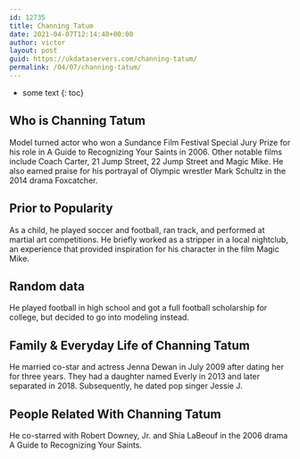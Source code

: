 ```yaml
---
id: 12735
title: Channing Tatum
date: 2021-04-07T12:14:40+00:00
author: victor
layout: post
guid: https://ukdataservers.com/channing-tatum/
permalink: /04/07/channing-tatum/
---
```


* some text
{: toc}


## Who is Channing Tatum



Model turned actor who won a Sundance Film Festival Special Jury Prize for his role in A Guide to Recognizing Your Saints in 2006. Other notable films include Coach Carter, 21 Jump Street, 22 Jump Street and Magic Mike. He also earned praise for his portrayal of Olympic wrestler Mark Schultz in the 2014 drama Foxcatcher. 

                
                
                
## Prior to Popularity



As a child, he played soccer and football, ran track, and performed at martial art competitions. He briefly worked as a stripper in a local nightclub, an experience that provided inspiration for his character in the film Magic Mike. 

                
                
                
## Random data



He played football in high school and got a full football scholarship for college, but decided to go into modeling instead.

                
                
                
## Family & Everyday Life of Channing Tatum



He married co-star and actress Jenna Dewan in July 2009 after dating her for three years. They had a daughter named Everly in 2013 and later separated in 2018. Subsequently, he dated pop singer Jessie J.

                
                
                
## People Related With Channing Tatum



He co-starred with Robert Downey, Jr. and Shia LaBeouf in the 2006 drama A Guide to Recognizing Your Saints.

                
              
            
          
          
          